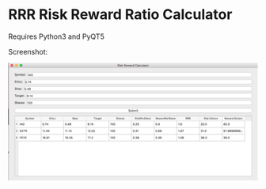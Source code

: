 RRR Risk Reward Ratio Calculator
=================

Requires Python3 and PyQT5

Screenshot:

![screenshot](https://github.com/paulyasi/rrr/raw/master/screenshot.png "Screenshot")

